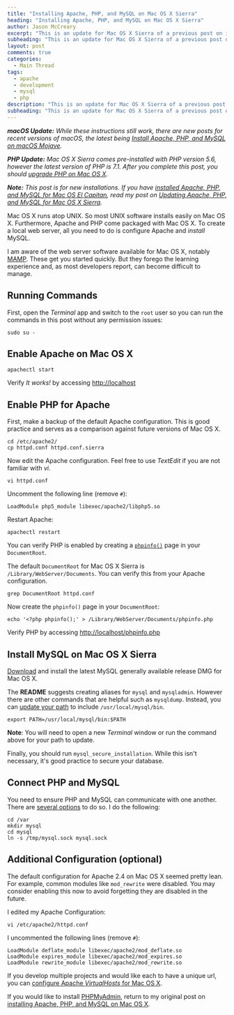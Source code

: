 ```yaml
---
title: "Installing Apache, PHP, and MySQL on Mac OS X Sierra"
heading: "Installing Apache, PHP, and MySQL on Mac OS X Sierra"
author: Jason McCreary
excerpt: "This is an update for Mac OS X Sierra of a previous post on installing Apache, PHP, and MySQL for Mac OS X."
subheading: "This is an update for Mac OS X Sierra of a previous post on installing Apache, PHP, and MySQL for Mac OS X."
layout: post
comments: true
categories:
  - Main Thread
tags:
  - apache
  - development
  - mysql
  - php
description: "This is an update for Mac OS X Sierra of a previous post on installing Apache, PHP, and MySQL for Mac OS X."
subheading: "This is an update for Mac OS X Sierra of a previous post on installing Apache, PHP, and MySQL for Mac OS X."
---
```

_**macOS Update:** While these instructions still work, there are new posts for recent versions of macOS, the latest being [Install Apache, PHP, and MySQL on macOS Mojave](/2018/11/install-apache-php-mysql-mac-os-x-mojave/)._

_**PHP Update:** Mac OS X Sierra comes pre-installed with PHP version 5.6, however the latest version of PHP is 7.1. After you complete this post, you should [upgrade PHP on Mac OS X](/2016/09/upgrade-php-mac-os-x/)._

_**Note:** This post is for new installations. If you have [installed Apache, PHP, and MySQL for Mac OS El Capitan](/2015/10/install-apache-php-mysql-mac-os-x-el-capitan/), read my post on [Updating Apache, PHP, and MySQL for Mac OS X Sierra](/2016/09/update-apache-php-mysql-mac-os-x-sierra/)._

Mac OS X runs atop UNIX. So most UNIX software installs easily on Mac OS X. Furthermore, Apache and PHP come packaged with Mac OS X. To create a local web server, all you need to do is configure Apache and *install* MySQL.

I am aware of the web server software available for Mac OS X, notably [MAMP][1]. These get you started quickly. But they forego the learning experience and, as most developers report, can become difficult to manage.

## Running Commands

First, open the *Terminal* app and switch to the `root` user so you can run the commands in this post without any permission issues:

    sudo su -

## Enable Apache on Mac OS X

    apachectl start

Verify *It works!* by accessing <http://localhost>

## Enable PHP for Apache
First, make a backup of the default Apache configuration. This is good practice and serves as a comparison against future versions of Mac OS X.

    cd /etc/apache2/
    cp httpd.conf httpd.conf.sierra

Now edit the Apache configuration. Feel free to use *TextEdit* if you are not familiar with *vi*.

    vi httpd.conf

Uncomment the following line (remove `#`):

    LoadModule php5_module libexec/apache2/libphp5.so

Restart Apache:

    apachectl restart

You can verify PHP is enabled by creating a [`phpinfo()`](http://php.net/manual/en/function.phpinfo.php) page in your `DocumentRoot`.

The default `DocumentRoot` for Mac OS X Sierra is `/Library/WebServer/Documents`. You can verify this from your Apache configuration.

    grep DocumentRoot httpd.conf

Now create the `phpinfo()` page in your `DocumentRoot`:

    echo '<?php phpinfo();' > /Library/WebServer/Documents/phpinfo.php

Verify PHP by accessing <http://localhost/phpinfo.php>

## Install MySQL on Mac OS X Sierra

[Download][2] and install the latest MySQL generally available release DMG for Mac OS X.

The **README** suggests creating aliases for `mysql` and `mysqladmin`. However there are other commands that are helpful such as `mysqldump`. Instead, you can [update your path](http://superuser.com/questions/69130/where-does-path-get-set-in-os-x-10-6-snow-leopard) to include `/usr/local/mysql/bin`.

    export PATH=/usr/local/mysql/bin:$PATH

**Note**: You will need to open a new *Terminal* window or run the command above for your path to update.

Finally, you should run `mysql_secure_installation`. While this isn't necessary, it's good practice to secure your database.

## Connect PHP and MySQL
You need to ensure PHP and MySQL can communicate with one another. There are [several options][3] to do so. I do the following:

    cd /var
    mkdir mysql
    cd mysql
    ln -s /tmp/mysql.sock mysql.sock

## Additional Configuration (optional)
The default configuration for Apache 2.4 on Mac OS X seemed pretty lean. For example, common modules like `mod_rewrite` were disabled. You may consider enabling this now to avoid forgetting they are disabled in the future.

I edited my Apache Configuration:

    vi /etc/apache2/httpd.conf

I uncommented the following lines (remove `#`):

    LoadModule deflate_module libexec/apache2/mod_deflate.so
    LoadModule expires_module libexec/apache2/mod_expires.so
    LoadModule rewrite_module libexec/apache2/mod_rewrite.so

If you develop multiple projects and would like each to have a unique url, you can [configure Apache *VirtualHosts* for Mac OS X](/2014/11/configure-apache-virtualhost-mac-os-x/).

If you would like to install [PHPMyAdmin][4], return to my original post on [installing Apache, PHP, and MySQL on Mac OS X](/2012/10/install-apache-php-mysql-mac-os-x/).

 [1]: http://www.mamp.info/en/index.html "MAMP"
 [2]: http://dev.mysql.com/downloads/mysql/
 [3]: http://stackoverflow.com/questions/4219970/warning-mysql-connect-2002-no-such-file-or-directory-trying-to-connect-vi
 [4]: http://www.phpmyadmin.net/ "PHPMyAdmin"
